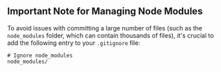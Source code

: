 ## Important Note for Managing Node Modules

To avoid issues with committing a large number of files (such as the `node_modules` folder, which can contain thousands of files), it's crucial to add the following entry to your `.gitignore` file:

```plaintext
# Ignore node_modules
node_modules/
```
